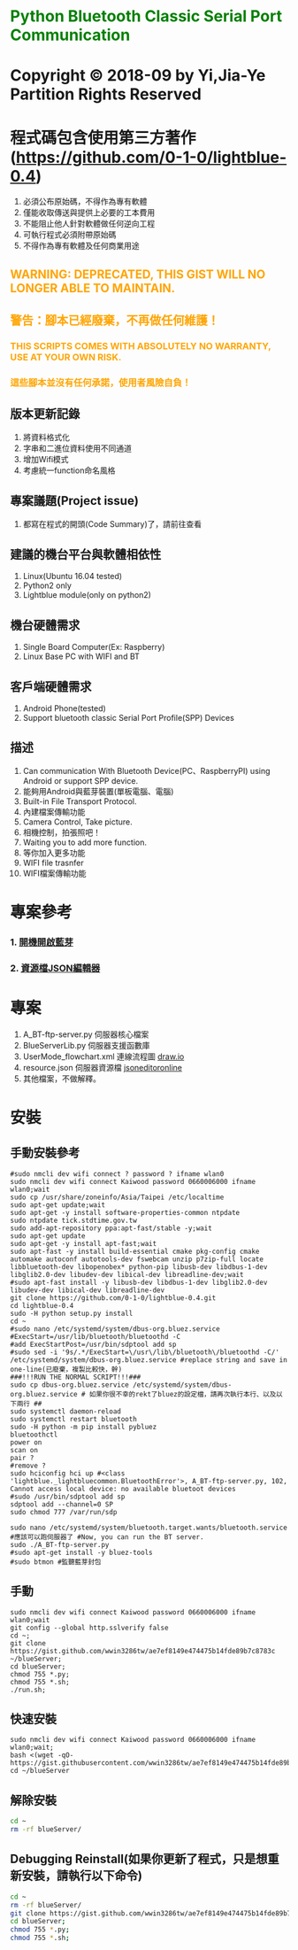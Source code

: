 # <font color="Green">Python Bluetooth Classic Serial Port Communication</font>
# Copyright © 2018-09 by Yi,Jia-Ye Partition Rights Reserved
# 程式碼包含使用第三方著作(https://github.com/0-1-0/lightblue-0.4)
1. 必須公布原始碼，不得作為專有軟體
2. 僅能收取傳送與提供上必要的工本費用
3. 不能阻止他人針對軟體做任何逆向工程
4. 可執行程式必須附帶原始碼
5. 不得作為專有軟體及任何商業用途
## <font color="orange">WARNING: DEPRECATED, THIS GIST WILL NO LONGER ABLE TO MAINTAIN.</font>
## <font color="orange">警告：腳本已經廢棄，不再做任何維護！</font>
### <font color="orange">THIS SCRIPTS COMES WITH ABSOLUTELY NO WARRANTY, USE AT YOUR OWN RISK.</font>
### <font color="orange">這些腳本並沒有任何承諾，使用者風險自負！</font>

## 版本更新記錄
1. 將資料格式化
2. 字串和二進位資料使用不同通道
3. 增加Wifi模式
4. 考慮統一function命名風格

## 專案議題(Project issue)
1. 都寫在程式的開頭(Code Summary)了，請前往查看
## 建議的機台平台與軟體相依性
1. Linux(Ubuntu 16.04 tested)
2. Python2 only
3. Lightblue module(only on python2)
## 機台硬體需求
1. Single Board Computer(Ex: Raspberry)
2. Linux Base PC with WIFI and BT
## 客戶端硬體需求
1. Android Phone(tested)
2. Support bluetooth classic Serial Port Profile(SPP) Devices
## 描述
1. Can communication With Bluetooth Device(PC、RaspberryPI) using Android or support SPP device.
1. 能夠用Android與藍芽裝置(單板電腦、電腦)
2. Built-in File Transport Protocol.
2. 內建檔案傳輸功能
3. Camera Control, Take picture.
3. 相機控制，拍張照吧！
4. Waiting you to add more function.
4. 等你加入更多功能
5. WIFI file trasnfer
5. WIFI檔案傳輸功能
# 專案參考
### 1. [開機開啟藍芽](https://unix.stackexchange.com/questions/92036/enabling-bluetooth-discoverability-upon-start-up)
### 2. [資源檔JSON編輯器](https://jsoneditoronline.org/)
# 專案
1. A_BT-ftp-server.py 伺服器核心檔案
2. BlueServerLib.py 伺服器支援函數庫
3. UserMode_flowchart.xml 連線流程圖 [draw.io](https://draw.io/)
4. resource.json 伺服器資源檔 [jsoneditoronline](https://jsoneditoronline.org/)
5. 其他檔案，不做解釋。
# 安裝
## 手動安裝參考
```bash=
#sudo nmcli dev wifi connect ? password ? ifname wlan0
sudo nmcli dev wifi connect Kaiwood password 0660006000 ifname wlan0;wait
sudo cp /usr/share/zoneinfo/Asia/Taipei /etc/localtime
sudo apt-get update;wait
sudo apt-get -y install software-properties-common ntpdate
sudo ntpdate tick.stdtime.gov.tw
sudo add-apt-repository ppa:apt-fast/stable -y;wait
sudo apt-get update
sudo apt-get -y install apt-fast;wait
sudo apt-fast -y install build-essential cmake pkg-config cmake automake autoconf autotools-dev fswebcam unzip p7zip-full locate libbluetooth-dev libopenobex* python-pip libusb-dev libdbus-1-dev libglib2.0-dev libudev-dev libical-dev libreadline-dev;wait
#sudo apt-fast install -y libusb-dev libdbus-1-dev libglib2.0-dev libudev-dev libical-dev libreadline-dev
git clone https://github.com/0-1-0/lightblue-0.4.git
cd lightblue-0.4
sudo -H python setup.py install
cd ~
#sudo nano /etc/systemd/system/dbus-org.bluez.service
#ExecStart=/usr/lib/bluetooth/bluetoothd -C
#add ExecStartPost=/usr/bin/sdptool add sp
#sudo sed -i '9s/.*/ExecStart=\/usr\/lib\/bluetooth\/bluetoothd -C/' /etc/systemd/system/dbus-org.bluez.service #replace string and save in one-line(已廢棄，複製比較快，幹)
###!!!RUN THE NORMAL SCRIPT!!!###
sudo cp dbus-org.bluez.service /etc/systemd/system/dbus-org.bluez.service # 如果你很不幸的rekt了bluez的設定檔，請再次執行本行、以及以下兩行 ##
sudo systemctl daemon-reload
sudo systemctl restart bluetooth
sudo -H python -m pip install pybluez
bluetoothctl
power on
scan on
pair ?
#remove ?
sudo hciconfig hci up #<class 'lightblue._lightbluecommon.BluetoothError'>, A_BT-ftp-server.py, 102, Cannot access local device: no available bluetoot devices
#sudo /usr/bin/sdptool add sp
sdptool add --channel=0 SP
sudo chmod 777 /var/run/sdp

sudo nano /etc/systemd/system/bluetooth.target.wants/bluetooth.service
#應該可以跑伺服器了 #Now, you can run the BT server.
sudo ./A_BT-ftp-server.py
#sudo apt-get install -y bluez-tools 
#sudo btmon #監聽藍芽封包

```
## 手動
```bash=
sudo nmcli dev wifi connect Kaiwood password 0660006000 ifname wlan0;wait
git config --global http.sslverify false
cd ~;
git clone https://gist.github.com/wwin3286tw/ae7ef8149e474475b14fde89b7c8783c ~/blueServer;
cd blueServer;
chmod 755 *.py;
chmod 755 *.sh;
./run.sh;

```
## 快速安裝
```bash=
sudo nmcli dev wifi connect Kaiwood password 0660006000 ifname wlan0;wait;
bash <(wget -qO- https://gist.githubusercontent.com/wwin3286tw/ae7ef8149e474475b14fde89b7c8783c/raw/cd63385fe16dff2e98b4d8bc795ab5e947e8c1f6/quick.sh);
cd ~/blueServer
```
## 解除安裝
```bash
cd ~
rm -rf blueServer/
```

## Debugging Reinstall(如果你更新了程式，只是想重新安裝，請執行以下命令)
```bash
cd ~
rm -rf blueServer/
git clone https://gist.github.com/wwin3286tw/ae7ef8149e474475b14fde89b7c8783c ~/blueServer;
cd blueServer;
chmod 755 *.py;
chmod 755 *.sh;
```
